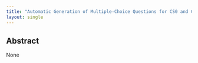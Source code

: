 ```yaml
---
title: "Automatic Generation of Multiple-Choice Questions for CS0 and CS1 Curricula Using Large Language Models"
layout: single
---
```


## Abstract
None
